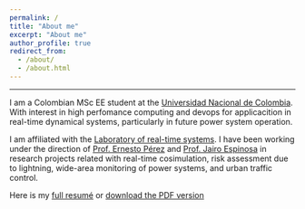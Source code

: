 ```yaml
---
permalink: /
title: "About me"
excerpt: "About me"
author_profile: true
redirect_from: 
  - /about/
  - /about.html
---
```


------
I am a Colombian MSc EE student at the [Universidad Nacional de Colombia](http://medellin.unal.edu.co/). With interest in high perfomance computing and devops for applicacition in real-time dynamical systems, particularly in future power system operation.

I am affiliated with the [Laboratory of real-time systems](https://sites.google.com/unal.edu.co/lab-gstr). I have been working under the direction of [Prof. Ernesto Pérez](https://scholar.google.es/citations?user=tUz1sE0AAAAJ&hl=es&oi=sra) and [Prof. Jairo Espinosa](https://scholar.google.es/citations?user=DhYW97UAAAAJ&hl=es&oi=sra) in research projects related with real-time cosimulation, risk assessment due to lightning, wide-area monitoring of power systems, and urban traffic control.

Here is my [full resumé](https://jpnorenam.github.io/cv/) or [download the PDF version](http://academicpages.github.io/files/CV_JuanNorena.pdf)
